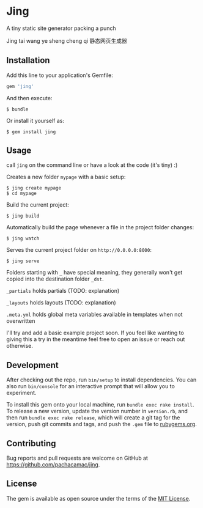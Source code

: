 # Jing

A tiny static site generator packing a punch

Jing tai wang ye sheng cheng qi
静态网页生成器

## Installation

Add this line to your application's Gemfile:

```ruby
gem 'jing'
```

And then execute:

    $ bundle

Or install it yourself as:

    $ gem install jing

## Usage

call `jing` on the command line or have a look at the code (it's tiny) :)


Creates a new folder `mypage` with a basic setup:

    $ jing create mypage
    $ cd mypage
    
Build the current project:
    
    $ jing build
    
Automatically build the page whenever a file in the project folder changes:

    $ jing watch
    
Serves the current project folder on `http://0.0.0.0:8000`:
    
    $ jing serve

Folders starting with `_` have special meaning, they generally won't get copied into the destination folder `_dst`.

`_partials` holds partials (TODO: explanation)

`_layouts` holds layouts (TODO: explanation)

`.meta.yml` holds global meta variables available in templates when not overwritten

I'll try and add a basic example project soon. If you feel like wanting to giving this a try in the meantime feel free to open an issue or reach out otherwise.


## Development

After checking out the repo, run `bin/setup` to install dependencies. You can also run `bin/console` for an interactive prompt that will allow you to experiment.

To install this gem onto your local machine, run `bundle exec rake install`. To release a new version, update the version number in `version.rb`, and then run `bundle exec rake release`, which will create a git tag for the version, push git commits and tags, and push the `.gem` file to [rubygems.org](https://rubygems.org).

## Contributing

Bug reports and pull requests are welcome on GitHub at https://github.com/pachacamac/jing.

## License

The gem is available as open source under the terms of the [MIT License](https://opensource.org/licenses/MIT).
